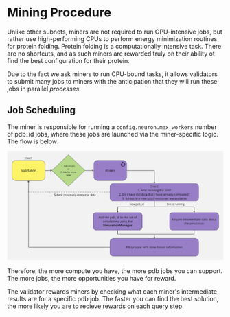 # Mining Procedure
Unlike other subnets, miners are not required to run GPU-intensive jobs, but rather use high-performing CPUs to perform energy minimization routines for protein folding. Protein folding is a computationally intensive task. There are no shortcuts, and as such miners are rewarded truly on their ability ot find the best configuration for their protein. 

Due to the fact we ask miners to run CPU-bound tasks, it allows validators to submit many jobs to miners with the anticipation that they will run these jobs in parallel *processes*. 

## Job Scheduling
The miner is responsible for running a `config.neuron.max_workers` number of pdb_id jobs, where these jobs are launched via the miner-specific logic. The flow is below: 

<div align="center">
    <img src="../assets/miner_flow.png" alt="Validator-flow">
</div>

Therefore, the more compute you have, the more pdb jobs you can support. The more jobs, the more opportunities you have for reward. 

The validator rewards miners by checking what each miner's intermediate results are for a specific pdb job. The faster you can find the best solution, the more likely you are to recieve rewards on each query step. 
